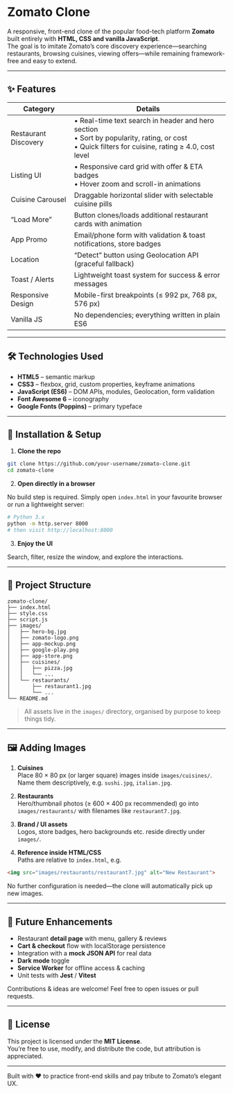 # Zomato Clone

A responsive, front-end clone of the popular food-tech platform **Zomato** built entirely with **HTML, CSS and vanilla JavaScript**.  
The goal is to imitate Zomato’s core discovery experience—searching restaurants, browsing cuisines, viewing offers—while remaining framework-free and easy to extend.

---

## ✨ Features

| Category | Details |
|----------|---------|
| Restaurant Discovery | • Real-time text search in header and hero section<br>• Sort by popularity, rating, or cost<br>• Quick filters for cuisine, rating ≥ 4.0, cost level |
| Listing UI | • Responsive card grid with offer & ETA badges<br>• Hover zoom and scroll-in animations |
| Cuisine Carousel | Draggable horizontal slider with selectable cuisine pills |
| “Load More” | Button clones/loads additional restaurant cards with animation |
| App Promo | Email/phone form with validation & toast notifications, store badges |
| Location | “Detect” button using Geolocation API (graceful fallback) |
| Toast / Alerts | Lightweight toast system for success & error messages |
| Responsive Design | Mobile-first breakpoints (≤ 992 px, 768 px, 576 px) |
| Vanilla JS | No dependencies; everything written in plain ES6 |

---

## 🛠 Technologies Used

- **HTML5** – semantic markup  
- **CSS3** – flexbox, grid, custom properties, keyframe animations  
- **JavaScript (ES6)** – DOM APIs, modules, Geolocation, form validation  
- **Font Awesome 6** – iconography  
- **Google Fonts (Poppins)** – primary typeface  

---

## 🚀 Installation & Setup

1. **Clone the repo**

```bash
git clone https://github.com/your-username/zomato-clone.git
cd zomato-clone
```

2. **Open directly in a browser**

No build step is required. Simply open `index.html` in your favourite browser or run a lightweight server:

```bash
# Python 3.x
python -m http.server 8000
# then visit http://localhost:8000
```

3. **Enjoy the UI**

Search, filter, resize the window, and explore the interactions.

---

## 📂 Project Structure

```
zomato-clone/
├── index.html
├── style.css
├── script.js
├── images/
│   ├── hero-bg.jpg
│   ├── zomato-logo.png
│   ├── app-mockup.png
│   ├── google-play.png
│   ├── app-store.png
│   ├── cuisines/
│   │   ├── pizza.jpg
│   │   └── ...
│   └── restaurants/
│       ├── restaurant1.jpg
│       └── ...
└── README.md
```

> All assets live in the `images/` directory, organised by purpose to keep things tidy.

---

## 🖼️ Adding Images

1. **Cuisines**  
   Place 80 × 80 px (or larger square) images inside `images/cuisines/`.  
   Name them descriptively, e.g. `sushi.jpg`, `italian.jpg`.

2. **Restaurants**  
   Hero/thumbnail photos (≥ 600 × 400 px recommended) go into `images/restaurants/` with filenames like `restaurant7.jpg`.

3. **Brand / UI assets**  
   Logos, store badges, hero backgrounds etc. reside directly under `images/`.

4. **Reference inside HTML/CSS**  
   Paths are relative to `index.html`, e.g.

```html
<img src="images/restaurants/restaurant7.jpg" alt="New Restaurant">
```

No further configuration is needed—the clone will automatically pick up new images.

---

## 🚧 Future Enhancements

- Restaurant **detail page** with menu, gallery & reviews  
- **Cart & checkout** flow with localStorage persistence  
- Integration with a **mock JSON API** for real data  
- **Dark mode** toggle  
- **Service Worker** for offline access & caching  
- Unit tests with **Jest** / **Vitest**

Contributions & ideas are welcome! Feel free to open issues or pull requests.

---

## 📄 License

This project is licensed under the **MIT License**.  
You’re free to use, modify, and distribute the code, but attribution is appreciated.

---

Built with ❤️ to practice front-end skills and pay tribute to Zomato’s elegant UX.
